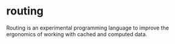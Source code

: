 # routing

Routing is an experimental programming language to improve the ergonomics of working with cached and computed data.
